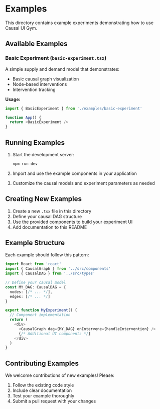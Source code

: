 # Examples

This directory contains example experiments demonstrating how to use Causal UI Gym.

## Available Examples

### Basic Experiment (`basic-experiment.tsx`)

A simple supply and demand model that demonstrates:
- Basic causal graph visualization
- Node-based interventions
- Intervention tracking

**Usage:**
```typescript
import { BasicExperiment } from './examples/basic-experiment'

function App() {
  return <BasicExperiment />
}
```

## Running Examples

1. Start the development server:
   ```bash
   npm run dev
   ```

2. Import and use the example components in your application

3. Customize the causal models and experiment parameters as needed

## Creating New Examples

1. Create a new `.tsx` file in this directory
2. Define your causal DAG structure
3. Use the provided components to build your experiment UI
4. Add documentation to this README

## Example Structure

Each example should follow this pattern:

```typescript
import React from 'react'
import { CausalGraph } from '../src/components'
import { CausalDAG } from '../src/types'

// Define your causal model
const MY_DAG: CausalDAG = {
  nodes: [/* ... */],
  edges: [/* ... */]
}

export function MyExperiment() {
  // Component implementation
  return (
    <div>
      <CausalGraph dag={MY_DAG} onIntervene={handleIntervention} />
      {/* Additional UI components */}
    </div>
  )
}
```

## Contributing Examples

We welcome contributions of new examples! Please:

1. Follow the existing code style
2. Include clear documentation
3. Test your example thoroughly
4. Submit a pull request with your changes